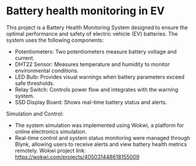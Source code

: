 # Battery health monitoring in EV

This project is a Battery Health Monitoring System designed to ensure the optimal performance and safety of electric vehicle (EV) batteries. The system uses the following components:
- Potentiometers: Two potentiometers measure battery voltage and current.
- DHT22 Sensor: Measures temperature and humidity to monitor environmental conditions.
- LED Bulb: Provides visual warnings when battery parameters exceed safe thresholds.
- Relay Switch: Controls power flow and integrates with the warning system.
- SSD Display Board: Shows real-time battery status and alerts.

Simulation and Control:
- The system simulation was implemented using Wokwi, a platform for online electronics simulation.
- Real-time control and system status monitoring were managed through Blynk, allowing users to receive alerts and view battery health metrics remotely.
Wokwi project link: https://wokwi.com/projects/405031448618155009
